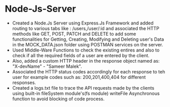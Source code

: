 # Node-Js-Server
- Created a Node.Js Server using Express.Js Framework and added routing to various tabs like : /users,/user/:id and associated the HTTP methods like GET, POST, PATCH 
  and DELETE to add some functionalities for Getting, Creating, Modifying and Deleting user's Data in the MOCK_DATA.json folder using POSTMAN services on the server.
- Used Middle-Ware Functions to check the existing entires and also to check if all the required fields of a user are entered by the client.
- Also, added a custom HTTP header in the response object named as: "X-devName" - "Sameer Malek".
- Associated the HTTP status codes accordingly for each response to teh user for example codes such as: 200,201,400,404 for different responses.
- Created a logs.txt file to trace the API requests made by the clients using built-in fileSystem module's(fs module) writeFile Asynchronous function to avoid 
  blocking of code process.
